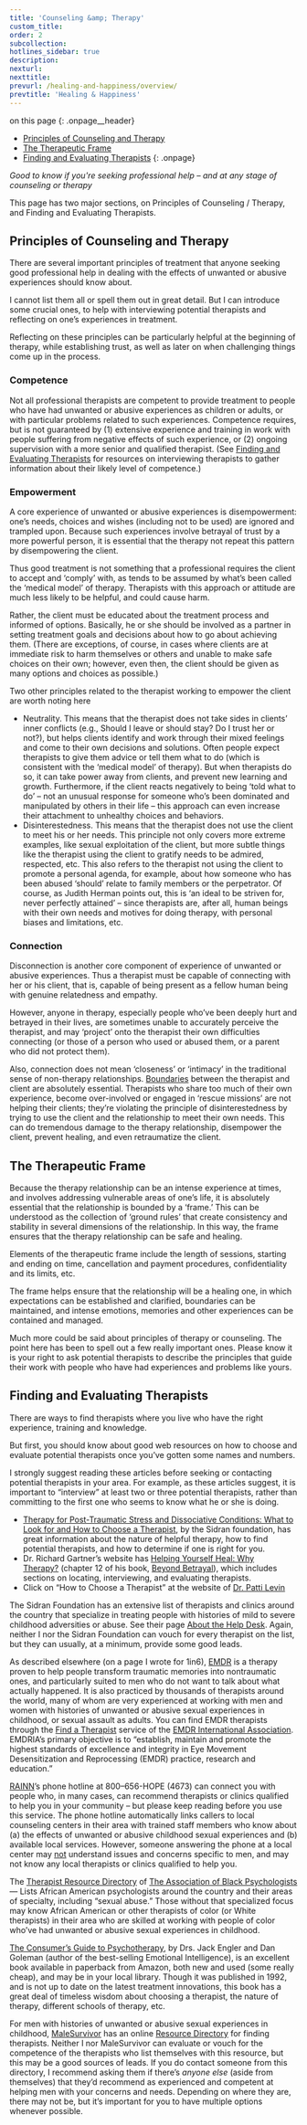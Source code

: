 ```yaml
---
title: 'Counseling &amp; Therapy'
custom_title:
order: 2
subcollection:
hotlines_sidebar: true
description:
nexturl:
nexttitle:
prevurl: /healing-and-happiness/overview/
prevtitle: 'Healing & Happiness'
---
```



on this page
{: .onpage__header}

* [Principles of Counseling and Therapy](#principles-of-counseling-and-therapy)
* [The Therapeutic Frame](#the-therapeutic-frame)
* [Finding and Evaluating Therapists](#finding-and-evaluating-therapists)
{: .onpage}

*Good to know if you're seeking professional help – and at any stage of counseling or therapy*

This page has two major sections, on Principles of Counseling / Therapy, and Finding and Evaluating Therapists.

## Principles of Counseling and Therapy

There are several important principles of treatment that anyone seeking good professional help in dealing with the effects of unwanted or abusive experiences should know about.

I cannot list them all or spell them out in great detail. But I can introduce some crucial ones, to help with interviewing potential therapists and reflecting on one’s experiences in treatment.

Reflecting on these principles can be particularly helpful at the beginning of therapy, while establishing trust, as well as later on when challenging things come up in the process.

### Competence

Not all professional therapists are competent to provide treatment to people who have had unwanted or abusive experiences as children or adults, or with particular problems related to such experiences. Competence requires, but is not guaranteed by (1) extensive experience and training in work with people suffering from negative effects of such experience, or (2) ongoing supervision with a more senior and qualified therapist. (See [Finding and Evaluating Therapists](http://1in6.org/man-educating-myself/finding-help/finding-and-evaluating-therapists/) for resources on interviewing therapists to gather information about their likely level of competence.)

### Empowerment

A core experience of unwanted or abusive experiences is disempowerment: one’s needs, choices and wishes (including not to be used) are ignored and trampled upon. Because such experiences involve betrayal of trust by a more powerful person, it is essential that the therapy not repeat this pattern by disempowering the client.

Thus good treatment is not something that a professional requires the client to accept and ‘comply’ with, as tends to be assumed by what’s been called the ‘medical model’ of therapy. Therapists with this approach or attitude are much less likely to be helpful, and could cause harm.

Rather, the client must be educated about the treatment process and informed of options. Basically, he or she should be involved as a partner in setting treatment goals and decisions about how to go about achieving them. (There are exceptions, of course, in cases where clients are at immediate risk to harm themselves or others and unable to make safe choices on their own; however, even then, the client should be given as many options and choices as possible.)

Two other principles related to the therapist working to empower the client are worth noting here

* Neutrality. This means that the therapist does not take sides in clients’ inner conflicts (e.g., Should I leave or should stay? Do I trust her or not?), but helps clients identify and work through their mixed feelings and come to their own decisions and solutions. Often people expect therapists to give them advice or tell them what to do (which is consistent with the ‘medical model’ of therapy). But when therapists do so, it can take power away from clients, and prevent new learning and growth. Furthermore, if the client reacts negatively to being ‘told what to do’ – not an unusual response for someone who’s been dominated and manipulated by others in their life – this approach can even increase their attachment to unhealthy choices and behaviors.
* Disinterestedness. This means that the therapist does not use the client to meet his or her needs. This principle not only covers more extreme examples, like sexual exploitation of the client, but more subtle things like the therapist using the client to gratify needs to be admired, respected, etc. This also refers to the therapist not using the client to promote a personal agenda, for example, about how someone who has been abused ‘should’ relate to family members or the perpetrator. Of course, as Judith Herman points out, this is ‘an ideal to be striven for, never perfectly attained’ – since therapists are, after all, human beings with their own needs and motives for doing therapy, with personal biases and limitations, etc.


### Connection

Disconnection is another core component of experience of unwanted or abusive experiences. Thus a therapist must be capable of connecting with her or his client, that is, capable of being present as a fellow human being with genuine relatedness and empathy.

However, anyone in therapy, especially people who’ve been deeply hurt and betrayed in their lives, are sometimes unable to accurately perceive the therapist, and may ‘project’ onto the therapist their own difficulties connecting (or those of a person who used or abused them, or a parent who did not protect them).

Also, connection does not mean ‘closeness’ or ‘intimacy’ in the traditional sense of non-therapy relationships. <u>Boundaries</u> between the therapist and client are absolutely essential. Therapists who share too much of their own experience, become over-involved or engaged in ‘rescue missions’ are not helping their clients; they’re violating the principle of disinterestedness by trying to use the client and the relationship to meet their own needs. This can do tremendous damage to the therapy relationship, disempower the client, prevent healing, and even retraumatize the client.

## The Therapeutic Frame

Because the therapy relationship can be an intense experience at times, and involves addressing vulnerable areas of one’s life, it is absolutely essential that the relationship is bounded by a ‘frame.’ This can be understood as the collection of ‘ground rules’ that create consistency and stability in several dimensions of the relationship. In this way, the frame ensures that the therapy relationship can be safe and healing.

Elements of the therapeutic frame include the length of sessions, starting and ending on time, cancellation and payment procedures, confidentiality and its limits, etc.

The frame helps ensure that the relationship will be a healing one, in which expectations can be established and clarified, boundaries can be maintained, and intense emotions, memories and other experiences can be contained and managed.

Much more could be said about principles of therapy or counseling. The point here has been to spell out a few really important ones. Please know it is your right to ask potential therapists to describe the principles that guide their work with people who have had experiences and problems like yours.

## Finding and Evaluating Therapists

There are ways to find therapists where you live who have the right experience, training and knowledge.

But first, you should know about good web resources on how to choose and evaluate potential therapists once you’ve gotten some names and numbers.

I strongly suggest reading these articles before seeking or contacting potential therapists in your area. For example, as these articles suggest, it is important to “interview” at least two or three potential therapists, rather than committing to the first one who seems to know what he or she is doing.

* [Therapy for Post-Traumatic Stress and Dissociative Conditions: What to Look for and How to Choose a Therapist,](http://www.sidran.org/resources/for-survivors-and-loved-ones/how-to-choose-a-therapist-for-post-traumatic-stress-and-dissociative-conditions/?sro_p=1&amp;sro_q=166) by the Sidran foundation, has great information about the nature of helpful therapy, how to find potential therapists, and how to determine if one is right for you.
* Dr. Richard Gartner’s website has [Helping Yourself Heal: Why Therapy?](http://www.richardgartner.com/BeyondBetrayal12.html)&nbsp;(chapter 12 of his book, [Beyond Betrayal](http://www.amazon.com/dp/0471619108/ref=nosim/?tag=1in6org-20)), which includes sections on locating, interviewing, and evaluating therapists.
* Click on “How to Choose a Therapist” at the website of [Dr. Patti Levin](http://www.drpattilevin.com/)


The Sidran Foundation has an extensive list of therapists and clinics around the country that specialize in treating people with histories of mild to severe childhood adversities or abuse. See their page [About the Help Desk](http://www.sidran.org/help-desk/497-2/?sro_p=8&amp;sro_q=166). Again, neither I nor the Sidran Foundation can vouch for every therapist on the list, but they can usually, at a minimum, provide some good leads.

As described elsewhere (on a page I wrote for 1in6), [EMDR](http://1in6.org/man-educating-myself/emdr/) is a therapy proven to help people transform traumatic memories into nontraumatic ones, and particularly suited to men who do not want to talk about what actually happened. It is also practiced by thousands of therapists around the world, many of whom are very experienced at working with men and women with histories of unwanted or abusive sexual experiences in childhood, or sexual assault as adults. You can find EMDR therapists through the [Find a Therapist](http://www.emdria.org/search/custom.asp?id=2337) service of the [EMDR International Association](http://www.emdria.org/). EMDRIA’s primary objective is to “establish, maintain and promote the highest standards of excellence and integrity in Eye Movement Desensitization and Reprocessing (EMDR) practice, research and education.”

[RAINN](http://www.rainn.org/)’s phone hotline at 800–656-HOPE (4673) can connect you with people who, in many cases, can recommend therapists or clinics qualified to help you in your community – but please keep reading before you use this service. The phone hotline automatically links callers to local counseling centers in their area with trained staff members who know about (a) the effects of unwanted or abusive childhood sexual experiences and (b) available local services. However, someone answering the phone at a local center may <u>not</u> understand issues and concerns specific to men, and may not know any local therapists or clinics qualified to help you.

The [Therapist Resource Directory](http://www.abpsi.org/find-psychologists/) of [The Association of Black Psychologists](http://www.abpsi.org/) — Lists African American psychologists around the country and their areas of specialty, including “sexual abuse.” Those without that specialized focus may know African American or other therapists of color (or White therapists) in their area who are skilled at working with people of color who’ve had unwanted or abusive sexual experiences in childhood.

[The Consumer’s Guide to Psychotherapy](http://www.amazon.com/dp/067177851X/ref=nosim/?tag=jimhoppercom-20/), by Drs. Jack Engler and Dan Goleman (author of the best-selling Emotional Intelligence), is an excellent book available in paperback from Amazon, both new and used (some really cheap), and may be in your local library. Though it was published in 1992, and is not up to date on the latest treatment innovations, this book has a great deal of timeless wisdom about choosing a therapist, the nature of therapy, different schools of therapy, etc.

For men with histories of unwanted or abusive sexual experiences in childhood,&nbsp;[MaleSurvivor](http://www.malesurvivor.org/) has an online [Resource Directory](http://discussion.malesurvivor.org/accept-resource-terms.php?page=resourcedirectory) for finding therapists. Neither I nor MaleSurvivor can evaluate or vouch for the competence of the therapists who list themselves with this resource, but this may be a good sources of leads. If you do contact someone from this directory, I recommend asking them if there’s *anyone else* (aside from themselves) that they’d recommend as experienced and competent at helping men with your concerns and needs. Depending on where they are, there may not be, but it’s important for you to have multiple options whenever possible.